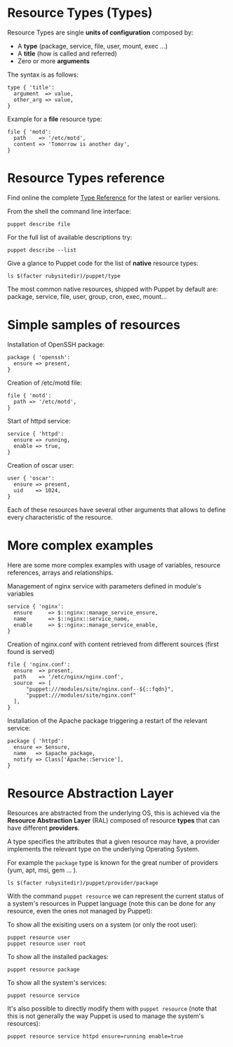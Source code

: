 # Resource Types (Types)

Resource Types are single **units of configuration** composed by:

- A **type** (package, service, file, user, mount, exec ...)
- A **title** (how is called and referred)
- Zero or more **arguments**

The syntax is as follows:

    type { 'title':
      argument  => value,
      other_arg => value,
    }

Example for a **file** resource type:

    file { 'motd':
      path    => '/etc/motd',
      content => 'Tomorrow is another day',
    }


# Resource Types reference

Find online the complete [Type Reference](http://docs.puppetlabs.com/references/latest/type.html) for the latest or earlier versions.

From the shell the command line interface:

    puppet describe file

For the full list of available descriptions try:

    puppet describe --list

Give a glance to Puppet code for the list of **native** resource types:

    ls $(facter rubysitedir)/puppet/type

The most common native resources, shipped with Puppet by default are: package, service, file, user, group, cron, exec, mount...

# Simple samples of resources

Installation of OpenSSH package:

    package { 'openssh':
      ensure => present,
    }

Creation of /etc/motd file:

    file { 'motd':
      path => '/etc/motd',
    }

Start of httpd service:

    service { 'httpd':
      ensure => running,
      enable => true,
    }

Creation of oscar user:

    user { 'oscar':
      ensure => present,
      uid    => 1024,
    }

Each of these resources have several other arguments that allows to define every characteristic of the resource.


# More complex examples

Here are some more complex examples with usage of variables, resource references, arrays and relationships.

Management of nginx service with parameters defined in module's variables

    service { 'nginx':
      ensure     => $::nginx::manage_service_ensure,
      name       => $::nginx::service_name,
      enable     => $::nginx::manage_service_enable,
    }

Creation of nginx.conf with content retrieved from different sources (first found is served)

    file { 'nginx.conf':
      ensure  => present,
      path    => '/etc/nginx/nginx.conf',
      source  => [
          "puppet:///modules/site/nginx.conf--${::fqdn}",
          "puppet:///modules/site/nginx.conf"
      ],
    }

Installation of the Apache package triggering a restart of the relevant service:

    package { 'httpd':
      ensure => $ensure,
      name   => $apache_package,
      notify => Class['Apache::Service'],
    }


# Resource Abstraction Layer

Resources are abstracted from the underlying OS, this is achieved via the **Resource Abstraction Layer** (RAL) composed of resource **types** that can have different **providers**.

A type specifies the attributes that a given resource may have, a provider implements the relevant type on the underlying Operating System.

For example the ```package``` type is known for the great number of providers (yum, apt, msi, gem ... ).

    ls $(facter rubysitedir)/puppet/provider/package

With the command ```puppet resource``` we can represent the current status of a system's resources in Puppet language (note this can be done for any resource, even the ones not managed by Puppet):

To show all the exisiting users on a system (or only the root user):

    puppet resource user
    puppet resource user root

To show all the installed packages:

    puppet resource package

To show all the system's services:

    puppet resource service

It's also possible to directly modify them with ```puppet resource``` (note that this is not generally the way Puppet is used to manage the system's resources):

    puppet resource service httpd ensure=running enable=true
